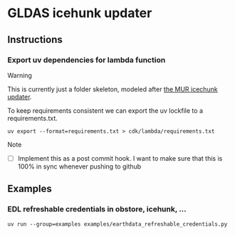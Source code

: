 # GLDAS icehunk updater

## Instructions

### Export uv dependencies for lambda function

> [!WARNING]
> This is currently just a folder skeleton, modeled after [the MUR icechunk updater](https://github.com/developmentseed/mursst-icechunk-updater).

To keep requirements consistent we can export the uv lockfile to a requirements.txt. 

```
uv export --format=requirements.txt > cdk/lambda/requirements.txt
```

> [!NOTE]
> - [ ] Implement this as a post commit hook. I want to make sure that this is 100% in sync whenever pushing to github


## Examples

### EDL refreshable credentials in obstore, icehunk, ...

```
uv run --group=examples examples/earthdata_refreshable_credentials.py
```


